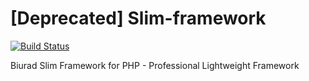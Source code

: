 # [Deprecated] Slim-framework

[![Build Status](https://travis-ci.org/biurad/Slim-framework.svg?branch=master)](https://travis-ci.org/biurad/Slim-framework)

Biurad Slim Framework for PHP - Professional Lightweight Framework

